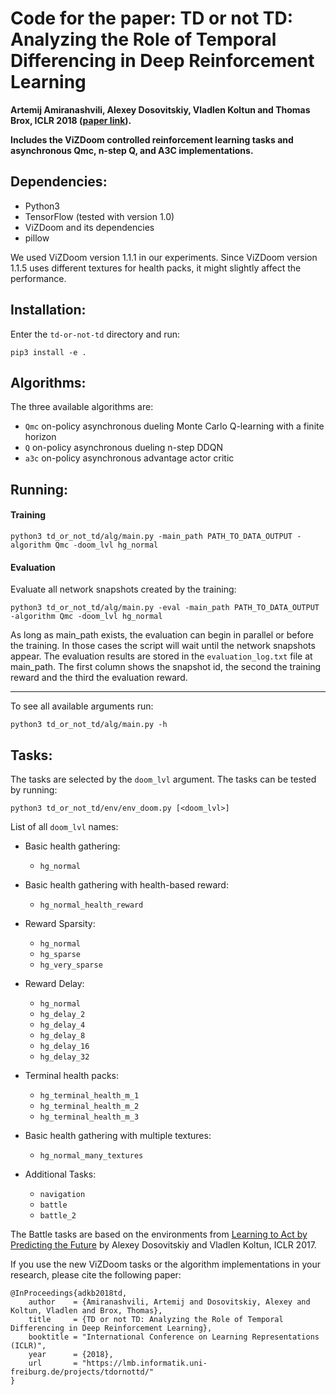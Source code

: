 # Code for the paper: TD or not TD: Analyzing the Role of Temporal Differencing in Deep Reinforcement Learning

**Artemij Amiranashvili, Alexey Dosovitskiy, Vladlen Koltun and Thomas Brox, ICLR 2018 ([paper link](https://lmb.informatik.uni-freiburg.de/projects/tdornottd/)).**

**Includes the ViZDoom controlled reinforcement learning tasks and asynchronous Qmc, n-step Q, and A3C implementations.**

## Dependencies:
- Python3
- TensorFlow (tested with version 1.0)
- ViZDoom and its dependencies
- pillow

We used ViZDoom version 1.1.1 in our experiments. Since ViZDoom version 1.1.5 uses different textures for health packs, it might slightly affect the performance.

## Installation:

Enter the `td-or-not-td` directory and run:

    pip3 install -e .

## Algorithms:

The three available algorithms are: 

- `Qmc` on-policy asynchronous dueling Monte Carlo Q-learning with a finite horizon
- `Q` on-policy asynchronous dueling n-step DDQN
- `a3c` on-policy asynchronous advantage actor critic

## Running:

#### Training

    python3 td_or_not_td/alg/main.py -main_path PATH_TO_DATA_OUTPUT -algorithm Qmc -doom_lvl hg_normal

#### Evaluation

Evaluate all network snapshots created by the training:

    python3 td_or_not_td/alg/main.py -eval -main_path PATH_TO_DATA_OUTPUT -algorithm Qmc -doom_lvl hg_normal

As long as main_path exists, the evaluation can begin in parallel or before the training. In those cases the script will wait until the network snapshots appear.
The evaluation results are stored in the `evaluation_log.txt` file at main_path. The first column shows the snapshot id, the second the training reward and the third the evaluation reward.

---

To see all available arguments run:

    python3 td_or_not_td/alg/main.py -h

## Tasks:

The tasks are selected by the `doom_lvl` argument. The tasks can be tested by running:

    python3 td_or_not_td/env/env_doom.py [<doom_lvl>]

List of all `doom_lvl` names:

- Basic health gathering:
  - `hg_normal`
- Basic health gathering with health-based reward:
  - `hg_normal_health_reward`
- Reward Sparsity:
  - `hg_normal`
  - `hg_sparse`
  - `hg_very_sparse`
- Reward Delay:
  - `hg_normal`
  - `hg_delay_2`
  - `hg_delay_4`
  - `hg_delay_8`
  - `hg_delay_16`
  - `hg_delay_32`
- Terminal health packs:
  - `hg_terminal_health_m_1`
  - `hg_terminal_health_m_2`
  - `hg_terminal_health_m_3`
- Basic health gathering with multiple textures:
  - `hg_normal_many_textures`

- Additional Tasks:
  - `navigation`
  - `battle`
  - `battle_2`

The Battle tasks are based on the environments from [Learning to Act by Predicting the Future](https://github.com/IntelVCL/DirectFuturePrediction) by Alexey Dosovitskiy and Vladlen Koltun, ICLR 2017.

If you use the new ViZDoom tasks or the algorithm implementations in your research, please cite the following paper:

    @InProceedings{adkb2018td,
        author    = {Amiranashvili, Artemij and Dosovitskiy, Alexey and Koltun, Vladlen and Brox, Thomas},
        title     = {TD or not TD: Analyzing the Role of Temporal Differencing in Deep Reinforcement Learning},
        booktitle = "International Conference on Learning Representations (ICLR)",
        year      = {2018},
        url       = "https://lmb.informatik.uni-freiburg.de/projects/tdornottd/"
    }

